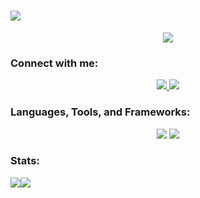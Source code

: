 <h1 align="left">
    <img src="https://readme-typing-svg.herokuapp.com/?font=OpenSans&size=35&left=true&vCenter=true&width=500&height=70&duration=4000&lines=Hello+there!+👋;+I'm+Álvaro+M.Villar.;" />
</h1>
<div align="center">
    <img src="https://i.imgur.com/sugzldR.jpeg" />
</div>

<h3 align="left">Connect with me:</h3>
<div align="center">
    <a href="mailto:alvaromvillar@outlook.com">
        <img src="https://img.shields.io/badge/Mail-F06B66?logo=mailgun&logoColor=fff&style=for-the-badge" />
    </a>
    <a href="https://linkedin.com/in/álvaromvillar-developer" target="_blank">
        <img src="https://img.shields.io/badge/LinkedIn-0077B5?style=for-the-badge&logo=linkedin&logoColor=white" target="_blank" />
    </a>
</div>

<h3 align="left">Languages, Tools, and Frameworks:</h3>
<div align="center">
    <img src="https://skillicons.dev/icons?i=react,bootstrap,vscode,github,figma,photoshop,ai,tailwind,git" />
    <img src="https://skillicons.dev/icons?i=anaconda,nodejs,npm,html,css,postgres,python,javascript,jest,mysql,flask" />
</div>

<h3 align="left">Stats:</h3>
<div align="center" style="display: flex; flex-direction: row;">
    <img class="img" src="https://github-readme-stats.vercel.app/api?username=amv87&card_width=500px&show_icons=true&theme=tokyonight&hide_border=false&include_all_commits=false&count_private=false" />
    <img class="img" src="https://github-readme-streak-stats.herokuapp.com/?user=amv87&card_width=500px&theme=tokyonight&hide_border=false" />
</div>
